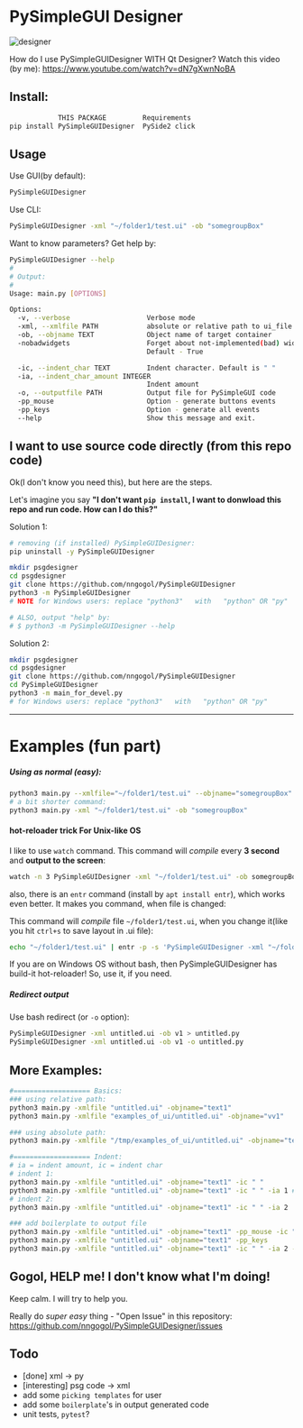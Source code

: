 # PySimpleGUI Designer

![designer](https://github.com/nngogol/PySimpleGUIDesigner/blob/master/2020-04-19---14-52-26.png)

How do I use PySimpleGUIDesigner WITH Qt Designer?
Watch this video (by me): https://www.youtube.com/watch?v=dN7gXwnNoBA


## Install:
```bash
            THIS PACKAGE         Requirements 
pip install PySimpleGUIDesigner  PySide2 click
```

## Usage
Use GUI(by default):
```bash
PySimpleGUIDesigner
```

Use CLI:
```bash
PySimpleGUIDesigner -xml "~/folder1/test.ui" -ob "somegroupBox"
```

Want to know parameters? Get help by:
```bash
PySimpleGUIDesigner --help
# 
# Output:
# 
Usage: main.py [OPTIONS]

Options:
  -v, --verbose                   Verbose mode
  -xml, --xmlfile PATH            absolute or relative path to ui_file
  -ob, --objname TEXT             Object name of target container
  -nobadwidgets                   Forget about not-implemented(bad) widgets.
                                  Default - True

  -ic, --indent_char TEXT         Indent character. Default is " "
  -ia, --indent_char_amount INTEGER
                                  Indent amount
  -o, --outputfile PATH           Output file for PySimpleGUI code
  -pp_mouse                       Option - generate buttons events
  -pp_keys                        Option - generate all events
  --help                          Show this message and exit.

```



## I want to use source code directly (from this repo code)

Ok(I don't know you need this), but here are the steps.

Let's imagine you say **"I don't want `pip install`, I want to donwload this repo and run code. How can I do this?"**

Solution 1:
```bash
# removing (if installed) PySimpleGUIDesigner:
pip uninstall -y PySimpleGUIDesigner

mkdir psgdesigner
cd psgdesigner
git clone https://github.com/nngogol/PySimpleGUIDesigner
python3 -m PySimpleGUIDesigner
# NOTE for Windows users: replace "python3"   with   "python" OR "py"

# ALSO, output "help" by:
# $ python3 -m PySimpleGUIDesigner --help
```

Solution 2:
```bash
mkdir psgdesigner
cd psgdesigner
git clone https://github.com/nngogol/PySimpleGUIDesigner
cd PySimpleGUIDesigner
python3 -m main_for_devel.py
# for Windows users: replace "python3"   with   "python" OR "py"
```
----

# Examples (fun part)

##### Using as normal (easy):
```bash
python3 main.py --xmlfile="~/folder1/test.ui" --objname="somegroupBox"
# a bit shorter command:
python3 main.py -xml "~/folder1/test.ui" -ob "somegroupBox"
```

#### hot-reloader trick For Unix-like OS

I like to use `watch` command.
This command will *compile* every **3 second** and **output to the screen**:
```bash
watch -n 3 PySimpleGUIDesigner -xml "~/folder1/test.ui" -ob somegroupBox
```

also, there is an `entr` command (install by `apt install entr`), which works even better. It makes you command, when file is changed:

This command will *compile* file `~/folder1/test.ui`, when you change it(like you hit `ctrl+s` to save layout in .ui file):
```bash
echo "~/folder1/test.ui" | entr -p -s 'PySimpleGUIDesigner -xml "~/folder1/test.ui" -ob somegroupBox'
```

If you are on Windows OS without bash, then PySimpleGUIDesigner has build-it hot-reloader! So, use it, if you need.

##### Redirect output
Use bash redirect (or `-o` option):
```bash
PySimpleGUIDesigner -xml untitled.ui -ob v1 > untitled.py
PySimpleGUIDesigner -xml untitled.ui -ob v1 -o untitled.py
```

## More Examples:

```bash
#=================== Basics:
### using relative path:
python3 main.py -xmlfile "untitled.ui" -objname="text1"
python3 main.py -xmlfile "examples_of_ui/untitled.ui" -objname="vv1"

### using absolute path:
python3 main.py -xmlfile "/tmp/examples_of_ui/untitled.ui" -objname="text1"

#=================== Indent:
# ia = indent amount, ic = indent char
# indent 1:
python3 main.py -xmlfile "untitled.ui" -objname="text1" -ic " "
python3 main.py -xmlfile "untitled.ui" -objname="text1" -ic " " -ia 1 # the same effect, as command above
# indent 2:
python3 main.py -xmlfile "untitled.ui" -objname="text1" -ic " " -ia 2

### add boilerplate to output file
python3 main.py -xmlfile "untitled.ui" -objname="text1" -pp_mouse -ic " " -ia 2
python3 main.py -xmlfile "untitled.ui" -objname="text1" -pp_keys
python3 main.py -xmlfile "untitled.ui" -objname="text1" -ic " " -ia 2 -pp_keys
```

## Gogol, HELP me! I don't know what I'm doing!

Keep calm. I will try to help you.

Really do *super easy* thing - "Open Issue" in this repository: https://github.com/nngogol/PySimpleGUIDesigner/issues

## Todo

- [done] xml -> py
- [interesting] psg code -> xml
- add some `picking templates` for user
- add some `boilerplate`'s in output generated code
- unit tests, `pytest`?
